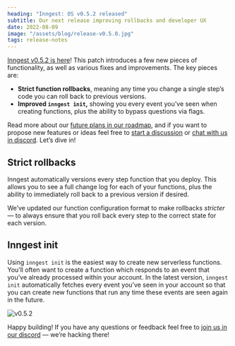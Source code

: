 ```yaml
---
heading: "Inngest: OS v0.5.2 released"
subtitle: Our next release improving rollbacks and developer UX
date: 2022-08-09
image: "/assets/blog/release-v0.5.0.jpg"
tags: release-notes
---
```


[Inngest v0.5.2 is here](https://github.com/inngest/inngest/releases)! This patch introduces a few new pieces of functionality, as well as various fixes and improvements. The key pieces are:

- **Strict function rollbacks**, meaning any time you change a single step’s code you can roll back to previous versions.
- **Improved `inngest init`,** showing you every event you’ve seen when creating functions, plus the ability to bypass questions via flags.

Read more about our [future plans in our roadmap](https://github.com/orgs/inngest/projects/1), and if you want to propose new features or ideas feel free to [start a discussion](https://github.com/inngest/inngest/discussions) or [chat with us in discord](/discord). Let’s dive in!

## Strict rollbacks

Inngest automatically versions every step function that you deploy. This allows you to see a full change log for each of your functions, plus the ability to immediately roll back to a previous version if desired.

We’ve updated our function configuration format to make rollbacks _stricter —_ to always ensure that you roll back every step to the correct state for each version.

## Inngest init

Using `inngest init` is the easiest way to create new serverless functions. You’ll often want to create a function which responds to an event that you’ve already processed within your account. In the latest version, `inngest init` automatically fetches every event you’ve seen in your account so that you can create new functions that run any time these events are seen again in the future.

![v0.5.2](/assets/blog/init-0.5.2.gif)

Happy building! If you have any questions or feedback feel free to [join us in our discord](/discord) — we’re hacking there!
